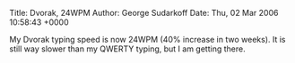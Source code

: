 Title: Dvorak, 24WPM
Author: George Sudarkoff
Date: Thu, 02 Mar 2006 10:58:43 +0000

My Dvorak typing speed is now 24WPM (40% increase in two weeks). It is still way slower than my QWERTY typing, but I am getting there.
